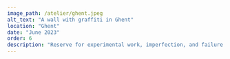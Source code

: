 ```yaml
---
image_path: /atelier/ghent.jpeg
alt_text: "A wall with graffiti in Ghent"
location: "Ghent"
date: "June 2023"
order: 6
description: "Reserve for experimental work, imperfection, and failure."
---
```


